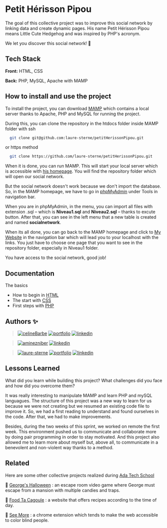 # Petit Hérisson Pipou

The goal of this collective project was to improve this social network by linking data and create dynamic pages. His name Petit Hérisson Pipou means Little Cute Hedgehog and was inspired by PHP's acronym.

We let you discover this social network! 🦔

## Tech Stack

**Front:** HTML, CSS

**Back:** PHP, MySQL, Apache with MAMP

## How to install and use the project

To install the project, you can download [MAMP](https://www.mamp.info/en/downloads/) which contains a local server thanks to Apache, PHP and MySQL for running the project.

During this, you can clone the repository in the htdocs folder inside MAMP folder with ssh

```bash
  git clone git@github.com:laure-sterne/petitHerissonPipou.git
```
or https method

```bash
  git clone https://github.com/laure-sterne/petitHerissonPipou.git
```

When it is done, you can run MAMP. This will start your local server which is accessible with [his homepage](http://localhost/MAMP/). You will find the repository folder which will open our social network.

But the social network doesn't work because we don't import the database. So, in the MAMP homepage, we have to go in [phpMyAdmin](http://localhost/phpMyAdmin/?lang=en) under Tools in navigation bar. 

When you are in phpMyAdmin, in the menu, you can import all files with extension .sql – which is **Niveau1.sql** and **Niveau2.sql** – thanks to excute button. After that, you can see in the left menu that a new table is created and named **socialnetwork**.

When its all done, you can go back to the MAMP homepage and click to [My Website](http://localhost/) in the navigation bar which will lead you to your localhost with the links. You just have to choose one page that you want to see in the repository folder, especially in Niveau1 folder. 

You have access to the social network, good job!
    
## Documentation

The basics
- How to begin in [HTML](https://developer.mozilla.org/en-US/docs/Learn/Getting_started_with_the_web/HTML_basics)
- The start with [CSS](https://developer.mozilla.org/en-US/docs/Learn/Getting_started_with_the_web/CSS_basics)
- First steps with [PHP](https://www.php.net/manual/en/intro-whatis.php)

## Authors ✨

> [![celineBarbe](https://img.shields.io/badge/céline_barbe-000?style=for-the-badge&logo=github&logoColor=white)](https://github.com/CelineBarbe)
> [![portfolio](https://img.shields.io/badge/portfolio-26C200?style=for-the-badge&logo=ko-fi&logoColor=white)](https://loutrinette.notion.site/loutrinette/Celine-Barbe-Portfolio-a996743a47114b69810e124dff5f29b0)
> [![linkedin](https://img.shields.io/badge/linkedin-0A66C2?style=for-the-badge&logo=linkedin&logoColor=white)](https://www.linkedin.com/in/celinebarbe/)

> [![aminezniber](https://img.shields.io/badge/amine_zniber-000?style=for-the-badge&logo=github&logoColor=white)](https://github.com/zniberfr)
> [![linkedin](https://img.shields.io/badge/linkedin-0A66C2?style=for-the-badge&logo=linkedin&logoColor=white)](https://www.linkedin.com/in/amine-zniber-896908231/)

> [![laure-sterne](https://img.shields.io/badge/laure_sterne-000?style=for-the-badge&logo=github&logoColor=white)](https://github.com/laure-sterne)
> [![portfolio](https://img.shields.io/badge/portfolio-26C200?style=for-the-badge&logo=ko-fi&logoColor=white)](https://laure-sterne.welovedevs.com/)
> [![linkedin](https://img.shields.io/badge/linkedin-0A66C2?style=for-the-badge&logo=linkedin&logoColor=white)](https://www.linkedin.com/in/laure-sterne-3729a5144/)

## Lessons Learned

What did you learn while building this project? What challenges did you face and how did you overcome them?

It was really interesting to manipulate MAMP and learn PHP and mySQL languagues. The structure of this project was a new way to learn for us because we were not creating but we resumed an existing code file to improve it. So, we had a first reading to understand and found ourselves in the code. After that, we had to make improvements.

Besides, during the two weeks of this sprint, we worked on remote the first week. This environment pushed us to communicate and collaborate more by doing pair programming in order to stay motivated. And this project also allowed me to learn more about myself but, above all, to communicate in a benevolent and non-violent way thanks to a method.

## Related

Here are some other collective projects realized during [Ada Tech School](https://adatechschool.fr/)

  👾 [George's Halloween](https://github.com/laure-sterne/georgesHalloween) : an escape room video game where George must escape from a mansion with multiple candies and traps.
  
  🍲 [Food Ta Cagoule](https://github.com/laure-sterne/foodTaCagoule) : a website that offers recipes according to the time of day.
  
  🌈 [See More](https://github.com/laure-sterne/seeMore) : a chrome extension which tends to make the web accessible to color blind people.
